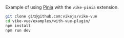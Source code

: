 Example of using [Pinia](https://pinia.vuejs.org/) with the `vike-pinia` extension.

```bash
git clone git@github.com:vikejs/vike-vue
cd vike-vue/examples/with-vue-plugin/
npm install
npm run dev
```
